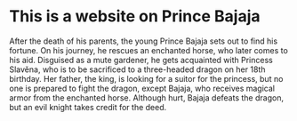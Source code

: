 # This is a website on Prince Bajaja

After the death of his parents, the young Prince Bajaja sets out to find his fortune.
On his journey, he rescues an enchanted horse, who later comes to his aid.
Disguised as a mute gardener, he gets acquainted with Princess Slavěna, who is to be sacrificed to a three-headed dragon on her 18th birthday.
Her father, the king, is looking for a suitor for the princess, but no one is prepared to fight the dragon, except Bajaja, who receives magical armor from the enchanted horse.
Although hurt, Bajaja defeats the dragon, but an evil knight takes credit for the deed.
